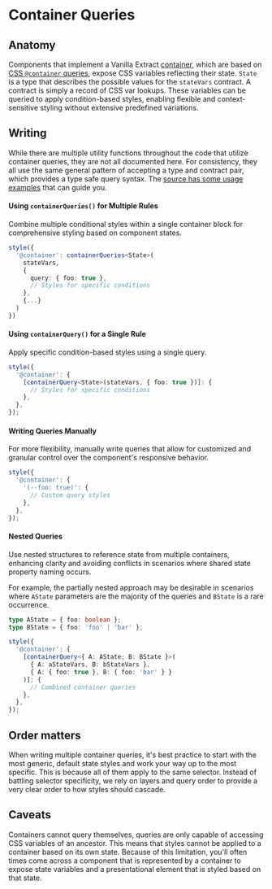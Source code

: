 <!-- Copyright 2025 Hypergiant Galactic Systems Inc. All rights reserved.
This file is licensed to you under the Apache License, Version 2.0 (the "License");
you may not use this file except in compliance with the License. You may obtain a copy
of the License at https://www.apache.org/licenses/LICENSE-2.0
Unless required by applicable law or agreed to in writing, software distributed under
the License is distributed on an "AS IS" BASIS, WITHOUT WARRANTIES OR REPRESENTATIONS
OF ANY KIND, either express or implied. See the License for the specific language
governing permissions and limitations under the License. -->

# Container Queries

## Anatomy

Components that implement a Vanilla Extract [container](https://vanilla-extract.style/documentation/api/create-container/), which are based on [CSS `@container` queries](https://developer.mozilla.org/en-US/docs/Web/CSS/CSS_containment/Container_queries), expose CSS variables reflecting their state. `State` is a type that describes the possible values for the `stateVars` contract. A contract is simply a record of CSS var lookups. These variables can be queried to apply condition-based styles, enabling flexible and context-sensitive styling without extensive predefined variations.

## Writing

While there are multiple utility functions throughout the code that utilize container queries, they are not all documented here. For consistency, they all use the same general pattern of accepting a type and contract pair, which provides a type safe query syntax. The [source has some usage examples](https://github.com/gohypergiant/standard-toolkit/blob/1312ec7202129f64d82f8186dc4b261474f337c3/packages/design-system/src/utils/css.ts#L260) that can guide you.

#### Using `containerQueries()` for Multiple Rules

Combine multiple conditional styles within a single container block for comprehensive styling based on component states.

```typescript
style({
  '@container': containerQueries<State>(
    stateVars,
    {
      query: { foo: true },
      // Styles for specific conditions
    },
    {...}
  )
})
```

#### Using `containerQuery()` for a Single Rule

Apply specific condition-based styles using a single query.

```typescript
style({
  '@container': {
    [containerQuery<State>(stateVars, { foo: true })]: {
      // Styles for specific conditions
    },
  },
});
```

#### Writing Queries Manually

For more flexibility, manually write queries that allow for customized and granular control over the component's responsive behavior.

```typescript
style({
  '@container': {
    '(--foo: true)': {
      // Custom query styles
    },
  },
});
```

#### Nested Queries

Use nested structures to reference state from multiple containers, enhancing clarity and avoiding conflicts in scenarios where shared state property naming occurs.

For example, the partially nested approach may be desirable in scenarios where `AState` parameters are the majority of the queries and `BState` is a rare occurrence.

```typescript
type AState = { foo: boolean };
type BState = { foo: 'foo' | 'bar' };

style({
  '@container': {
    [containerQuery<{ A: AState; B: BState }>(
      { A: aStateVars, B: bStateVars },
      { A: { foo: true }, B: { foo: 'bar' } }
    )]: {
      // Combined container queries
    },
  },
});
```

## Order matters

When writing multiple container queries, it's best practice to start with the most generic, default state styles and work your way up to the most specific. This is because all of them apply to the same selector. Instead of battling selector specificity, we rely on layers and query order to provide a very clear order to how styles should cascade.

## Caveats

Containers cannot query themselves, queries are only capable of accessing CSS variables of an ancestor. This means that styles cannot be applied to a container based on its own state. Because of this limitation, you'll often times come across a component that is represented by a container to expose state variables and a presentational element that is styled based on that state.
